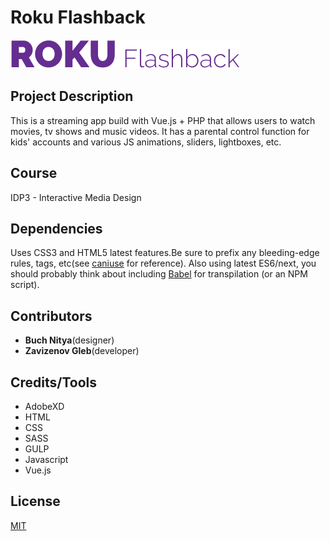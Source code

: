 # Roku Flashback

![Logo](/images/logo.svg)

## Project Description

This is a streaming app build with Vue.js + PHP that allows users to watch movies, tv shows and music videos. It has a parental control function for kids' accounts and various JS animations, sliders, lightboxes, etc.

## Course

IDP3 - Interactive Media Design

## Dependencies

Uses CSS3 and HTML5 latest features.Be sure to prefix any bleeding-edge rules, tags, etc(see [caniuse](https://caniuse.com) for reference).
Also using latest ES6/next, you should probably think about including [Babel](https://babeljs.io) for transpilation (or an NPM script).

## Contributors

- **Buch Nitya**(designer)
- **Zavizenov Gleb**(developer)

## Credits/Tools

* AdobeXD
* HTML
* CSS
* SASS
* GULP
* Javascript
* Vue.js

## License

[MIT](https://choosealicense.com/licenses/mit/)
